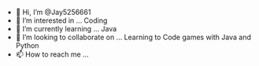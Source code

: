- 👋 Hi, I’m @Jay5256661
- 👀 I’m interested in ... Coding
- 🌱 I’m currently learning ... Java
- 💞️ I’m looking to collaborate on ... Learning to Code games with Java and Python
- 📫 How to reach me ...

<!---
Jay5256661/Jay5256661 is a ✨ special ✨ repository because its `README.md` (this file) appears on your GitHub profile.
You can click the Preview link to take a look at your changes.
--->
